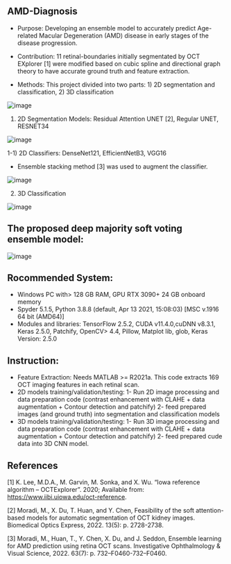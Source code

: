 ## AMD-Diagnosis
- Purpose: Developing an ensemble model to accurately predict Age-related Macular Degeneration (AMD) disease in early stages of the disease progression.
- Contribution: 11 retinal-boundaries initially segmentated by OCT EXplorer [1] were modified based on cubic spline and directional graph theory to have accurate ground truth and feature extraction.

- Methods: This project divided into two parts: 1) 2D segmentation and classification, 2) 3D classification

![image](https://user-images.githubusercontent.com/78983558/176928505-249c7153-4af9-4164-bcd9-c3b67f845303.png)

1) 2D Segmentation Models: Residual Attention UNET [2], Regular UNET, RESNET34

![image](https://user-images.githubusercontent.com/78983558/173388606-73ff8358-a5b9-40cf-bc32-d3cea0f1371d.png)


   1-1) 2D Classifiers: DenseNet121, EfficientNetB3, VGG16
   - Ensemble stacking method [3] was used to augment the classifier. 
   
   ![image](https://user-images.githubusercontent.com/78983558/170849649-e42c300d-e0fc-4a7a-9aed-2ecde02bd673.png)

2) 3D Classification

![image](https://user-images.githubusercontent.com/78983558/175359074-cc1fe40f-8570-42e8-82fa-97a26593015e.png)

## The proposed deep majority soft voting ensemble model:

![image](https://user-images.githubusercontent.com/78983558/170849676-5cd4f183-999a-4abd-9f2c-0aaa91c3cb0f.png)

## Rocommended System:
- Windows PC with> 128 GB RAM, GPU RTX 3090+ 24 GB onboard memory
- Spyder 5.1.5, Python 3.8.8 (default, Apr 13 2021, 15:08:03) [MSC v.1916 64 bit (AMD64)]
- Modules and libraries: TensorFlow 2.5.2, CUDA v11.4.0,cuDNN v8.3.1, Keras 2.5.0, Patchify, OpenCV> 4.4, Pillow, Matplot lib, glob, Keras Version: 2.5.0

## Instruction:
- Feature Extraction: Needs MATLAB >= R2021a. This code extracts 169 OCT imaging features in each retinal scan. 
- 2D models training/validation/testing:
1- Run 2D image processing and data preparation code (contrast enhancement with CLAHE + data augmentation + Contour detection and patchify)
2- feed prepared images (and ground truth) into segmentation and classification models
- 3D models training/validation/testing:
1- Run 3D image processing and data preparation code (contrast enhancement with CLAHE + data augmentation + Contour detection and patchify)
2- feed prepared cude data into 3D CNN model. 


## References
[1] K. Lee, M.D.A., M. Garvin, M. Sonka, and X. Wu. “Iowa reference algorithm – OCTExplorer”. 2020; Available from: https://www.iibi.uiowa.edu/oct-reference.

[2] Moradi, M., X. Du, T. Huan, and Y. Chen, Feasibility of the soft attention-based models for automatic segmentation of OCT kidney images. Biomedical Optics Express, 2022. 13(5): p. 2728-2738.

[3] Moradi, M., Huan, T., Y. Chen, X. Du, and J. Seddon, Ensemble learning for AMD prediction using retina OCT scans. Investigative Ophthalmology & Visual Science, 2022. 63(7): p. 732–F0460-732–F0460.
